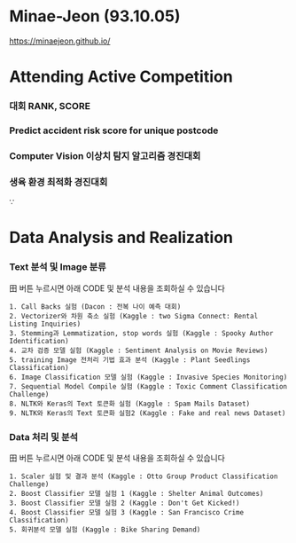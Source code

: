 # Minae-Jeon (93.10.05) #

https://minaejeon.github.io/

# Attending Active Competition

###   대회 RANK, SCORE
  
###   Predict accident risk score for unique postcode
  
###   Computer Vision 이상치 탐지 알고리즘 경진대회
  
###   생육 환경 최적화 경진대회
∵

# Data Analysis and Realization 

###   Text 분석 및 Image 분류

  田 버튼 누르시면 아래 CODE 및 분석 내용을 조회하실 수 있습니다

    1. Call Backs 실험 (Dacon : 전복 나이 예측 대회)
    2. Vectorizer와 차원 축소 실험 (Kaggle : two Sigma Connect: Rental Listing Inquiries)
    3. Stemming과 Lemmatization, stop words 실험 (Kaggle : Spooky Author Identification)
    4. 교차 검증 모델 실험 (Kaggle : Sentiment Analysis on Movie Reviews)
    5. training Image 전처리 기법 효과 분석 (Kaggle : Plant Seedlings Classification)
    6. Image Classification 모델 실험 (Kaggle : Invasive Species Monitoring)
    7. Sequential Model Compile 실험 (Kaggle : Toxic Comment Classification Challenge)
    8. NLTK와 Keras의 Text 토큰화 실험 (Kaggle : Spam Mails Dataset)
    9. NLTK와 Keras의 Text 토큰화 실험2 (Kaggle : Fake and real news Dataset)
  
###   Data 처리 및 분석

  田 버튼 누르시면 아래 CODE 및 분석 내용을 조회하실 수 있습니다

    1. Scaler 실험 및 결과 분석 (Kaggle : Otto Group Product Classification Challenge)
    2. Boost Classifier 모델 실험 1 (Kaggle : Shelter Animal Outcomes)
    3. Boost Classifier 모델 실험 2 (Kaggle : Don't Get Kicked!)
    4. Boost Classifier 모델 실험 3 (Kaggle : San Francisco Crime Classification)
    5. 회귀분석 모델 실험 (Kaggle : Bike Sharing Demand)
